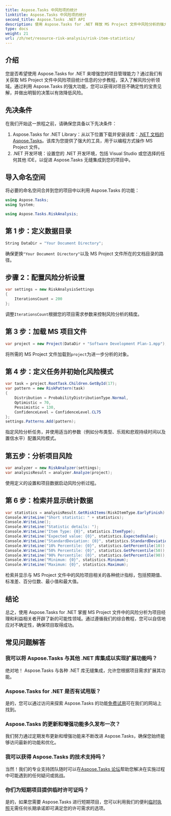 ```yaml
---
title: Aspose.Tasks 中风险项的统计
linktitle: Aspose.Tasks 中风险项的统计
second_title: Aspose.Tasks .NET API
description: 使用 Aspose.Tasks for .NET 释放 MS Project 文件中风险分析的强大功能。轻松获得洞察、减少不确定性并推动项目成功。
type: docs
weight: 21
url: /zh/net/resource-risk-analysis/risk-item-statistics/
---
```

## 介绍
您是否希望使用 Aspose.Tasks for .NET 来增强您的项目管理能力？通过我们有关获取 MS Project 文件中风险项目统计信息的分步教程，深入了解风险分析领域。通过利用 Aspose.Tasks 的强大功能，您可以获得对项目不确定性的宝贵见解，并做出明智的决策以有效降低风险。
## 先决条件
在我们开始这一旅程之前，请确保您具备以下先决条件：
1.  Aspose.Tasks for .NET Library：从以下位置下载并安装该库：[.NET 文档的 Aspose.Tasks](https://reference.aspose.com/tasks/net/)。该库为您提供了强大的工具，用于以编程方式操作 MS Project 文件。
2. .NET 开发环境：设置您的 .NET 开发环境，包括 Visual Studio 或您选择的任何其他 IDE，以促进 Aspose.Tasks 无缝集成到您的项目中。

## 导入命名空间
将必要的命名空间合并到您的项目中以利用 Aspose.Tasks 的功能：
```csharp
using Aspose.Tasks;
using System;

using Aspose.Tasks.RiskAnalysis;
```

## 第 1 步：定义数据目录
```csharp
String DataDir = "Your Document Directory";
```
确保更换`"Your Document Directory"`以及 MS Project 文件所在的文档目录的路径。
## 步骤 2：配置风险分析设置
```csharp
var settings = new RiskAnalysisSettings
{
    IterationsCount = 200
};
```
调整`IterationsCount`根据您的项目需求参数来控制风险分析的精度。
## 第 3 步：加载 MS 项目文件
```csharp
var project = new Project(DataDir + "Software Development Plan-1.mpp");
```
将所需的 MS Project 文件加载到`project`为进一步分析的对象。
## 第 4 步：定义任务并初始化风险模式
```csharp
var task = project.RootTask.Children.GetById(17);
var pattern = new RiskPattern(task)
{
    Distribution = ProbabilityDistributionType.Normal,
    Optimistic = 70,
    Pessimistic = 130,
    ConfidenceLevel = ConfidenceLevel.CL75
};
settings.Patterns.Add(pattern);
```
指定风险分析任务，并使用适当的参数（例如分布类型、乐观和悲观持续时间以及置信水平）配置风险模式。
## 第五步：分析项目风险
```csharp
var analyzer = new RiskAnalyzer(settings);
var analysisResult = analyzer.Analyze(project);
```
使用定义的设置和项目数据启动风险分析过程。
## 第 6 步：检索并显示统计数据
```csharp
var statistics = analysisResult.GetRiskItems(RiskItemType.EarlyFinish).Get(project.RootTask);
Console.WriteLine("Short statistic: " + statistics);
Console.WriteLine();
Console.WriteLine("Statistic details: ");
Console.WriteLine("Item Type: {0}", statistics.ItemType);
Console.WriteLine("Expected value: {0}", statistics.ExpectedValue);
Console.WriteLine("StandardDeviation: {0}", statistics.StandardDeviation);
Console.WriteLine("10% Percentile: {0}", statistics.GetPercentile(10));
Console.WriteLine("50% Percentile: {0}", statistics.GetPercentile(50));
Console.WriteLine("90% Percentile: {0}", statistics.GetPercentile(90));
Console.WriteLine("Minimum: {0}", statistics.Minimum);
Console.WriteLine("Maximum: {0}", statistics.Maximum);
```
检索并显示与 MS Project 文件中的风险项目相关的各种统计指标，包括预期值、标准差、百分位数、最小值和最大值。

## 结论
总之，使用 Aspose.Tasks for .NET 掌握 MS Project 文件中的风险分析为项目经理和利益相关者开辟了新的可能性领域。通过遵循我们的综合教程，您可以自信地应对不确定性，确保项目取得成功。
## 常见问题解答
### 我可以将 Aspose.Tasks 与其他 .NET 库集成以实现扩展功能吗？
绝对地！ Aspose.Tasks 与各种 .NET 库无缝集成，允许您根据项目需求扩展其功能。
### Aspose.Tasks for .NET 是否有试用版？
是的，您可以通过访问来探索 Aspose.Tasks 的功能[免费试用](https://releases.aspose.com/)可在我们的网站上找到。
### Aspose.Tasks 的更新和增强功能多久发布一次？
我们努力通过定期发布更新和增强功能来不断改进 Aspose.Tasks，确保您始终能够访问最新的功能和优化。
### 我可以获得 Aspose.Tasks 的技术支持吗？
当然！我们的专业支持团队随时可以在[Aspose.Tasks 论坛](https://forum.aspose.com/c/tasks/15)帮助您解决在实施过程中可能遇到的任何疑问或挑战。
### 你们为短期项目提供临时许可证吗？
是的，如果您需要 Aspose.Tasks 进行短期项目，您可以利用我们的便利[临时执照](https://purchase.aspose.com/temporary-license/)无需任何长期承诺即可满足您的许可需求的选项。